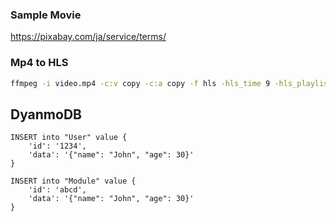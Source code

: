 ### Sample Movie

https://pixabay.com/ja/service/terms/

### Mp4 to HLS

```bash
ffmpeg -i video.mp4 -c:v copy -c:a copy -f hls -hls_time 9 -hls_playlist_type vod -hls_segment_filename "video%3d.ts" video.m3u8
```

## DyanmoDB

```
INSERT into "User" value {  
    'id': '1234',
    'data': '{"name": "John", "age": 30}'
}

INSERT into "Module" value {  
    'id': 'abcd',
    'data': '{"name": "John", "age": 30}'
}
```

